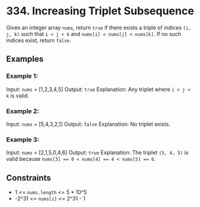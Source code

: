 # 334. Increasing Triplet Subsequence
Given an integer array `nums`, return `true` if there exists a triple of indices `(i, j, k)` such
that `i < j < k` and `nums[i] < nums[j] < nums[k]`. If no such indices exist, return `false`.

## Examples

### Example 1:
Input: `nums` = [1,2,3,4,5]
Output: `true`
Explanation: Any triplet where `i < j < k` is valid.

### Example 2:
Input: `nums` = [5,4,3,2,1]
Output: `false`
Explanation: No triplet exists.

### Example 3:
Input: `nums` = [2,1,5,0,4,6]
Output: `true`
Explanation: The triplet `(3, 4, 5)` is valid because `nums[3] == 0 < nums[4] == 4 < nums[5] == 6`.

## Constraints
- 1 <= `nums.length` <= 5 * 10^5
- -2^31 <= `nums[i]` <= 2^31 - 1
